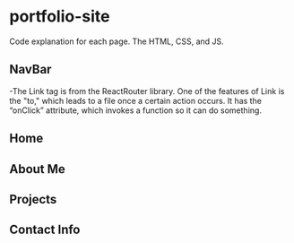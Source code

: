 # portfolio-site
Code explanation for each page. The HTML, CSS, and JS.

<h2>NavBar</h2>
-The Link tag is from the ReactRouter library. One of the features of Link is the "to," which leads to a file once a certain action occurs. It has the “onClick” attribute, which invokes a function so it can do something. 

<h2>Home</h2>

<h2>About Me</h2>

<h2>Projects</h2>

<h2>Contact Info</h2>
